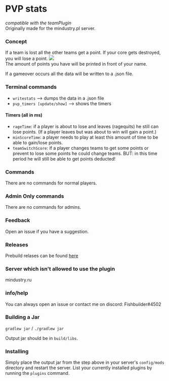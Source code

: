 # PVP stats
*compatible with the teamPlugin*
<br/> Originally made for the mindustry.pl server.

### Concept
If a team is lost all the other teams get a point. If your core gets destroyed, you will lose a point.
![](https://github.com/J-VdS/pvpStatsPlugin/blob/master/name.PNG)<br/>
The amount of points you have will be printed in front of your name.
 
If a gameover occurs all the data will be written to a .json file.

### Terminal commands
* `writestats` --> dumps the data in a .json file
* `pvp_timers [update/show]` --> shows the timers
#### Timers (all in ms)
* `rageTime`: if a player is about to lose and leaves (ragequits) he still can lose points. (If a player leaves but was about to win will gain a point.) 
* `minScoreTime`: a player needs to play at least this amount of time to be able to gain/lose points.
* `teamSwitchScore`: if a player changes teams to get some points or prevent to lose some points he could change teams. BUT: in this time period he will still be able to get points deducted!

### Commands
There are no commands for normal players.

### Admin Only commands
There are no commands for admins.

### Feedback
Open an issue if you have a suggestion.

### Releases
Prebuild relases can be found [here](https://github.com/J-VdS/pvpStatsPlugin/releases)

### Server which isn't allowed to use the plugin
mindustry.ru

### info/help
You can always open an issue or contact me on discord: Fishbuilder#4502

### Building a Jar 

`gradlew jar` / `./gradlew jar`

Output jar should be in `build/libs`.


### Installing

Simply place the output jar from the step above in your server's `config/mods` directory and restart the server.
List your currently installed plugins by running the `plugins` command.

